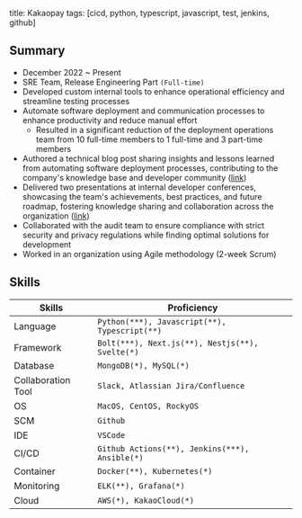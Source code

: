 title: Kakaopay
tags: [cicd, python, typescript, javascript, test, jenkins, github]

## Summary

+ December 2022 ~ Present
+ SRE Team, Release Engineering Part `(Full-time)`
+ Developed custom internal tools to enhance operational efficiency and streamline testing processes
+ Automate software deployment and communication processes to enhance productivity and reduce manual effort
  + Resulted in a significant reduction of the deployment operations team from 10 full-time members to 1 full-time and 3 part-time members
+ Authored a technical blog post sharing insights and lessons learned from automating software deployment processes, contributing to the company's knowledge base and developer community ([link](https://tech.kakaopay.com/post/slack-bot-improving-operational-efficiency/))
+ Delivered two presentations at internal developer conferences, showcasing the team's achievements, best practices, and future roadmap, fostering knowledge sharing and collaboration across the organization ([link](https://tech.kakaopay.com/post/2023-july-kakaopay-developer-festival/))
+ Collaborated with the audit team to ensure compliance with strict security and privacy regulations while finding optimal solutions for development
+ Worked in an organization using Agile methodology (2-week Scrum)

## Skills

| Skills             | Proficiency                                     |
| ------------------ | ----------------------------------------------- |
| Language           | `Python(***), Javascript(**), Typescript(**)`   |
| Framework          | `Bolt(***), Next.js(**), Nestjs(**), Svelte(*)` |
| Database           | `MongoDB(*), MySQL(*)`                          |
| Collaboration Tool | `Slack, Atlassian Jira/Confluence`              |
| OS                 | `MacOS, CentOS, RockyOS`                        |
| SCM                | `Github`                                        |
| IDE                | `VSCode`                                        |
| CI/CD              | `Github Actions(**), Jenkins(***), Ansible(*)`  |
| Container          | `Docker(**), Kubernetes(*)`                     |
| Monitoring         | `ELK(**), Grafana(*)`                           |
| Cloud              | `AWS(*), KakaoCloud(*)`                         |
